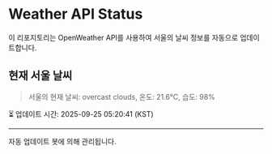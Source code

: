 
# Weather API Status

이 리포지토리는 OpenWeather API를 사용하여 서울의 날씨 정보를 자동으로 업데이트합니다.

## 현재 서울 날씨
> 서울의 현재 날씨: overcast clouds, 온도: 21.6°C, 습도: 98%

⏳ 업데이트 시간: 2025-09-25 05:20:41 (KST)

---
자동 업데이트 봇에 의해 관리됩니다.
